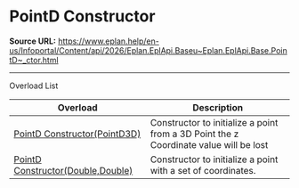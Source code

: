 # PointD Constructor

**Source URL:** https://www.eplan.help/en-us/Infoportal/Content/api/2026/Eplan.EplApi.Baseu~Eplan.EplApi.Base.PointD~_ctor.html

---

Overload List

| Overload | Description |
| --- | --- |
| [PointD Constructor(PointD3D)](Eplan.EplApi.Baseu~Eplan.EplApi.Base.PointD~_ctor(PointD3D).html) | Constructor to initialize a point from a 3D Point the z Coordinate value will be lost |
| [PointD Constructor(Double,Double)](Eplan.EplApi.Baseu~Eplan.EplApi.Base.PointD~_ctor(Double,Double).html) | Constructor to initialize a point with a set of coordinates. |
